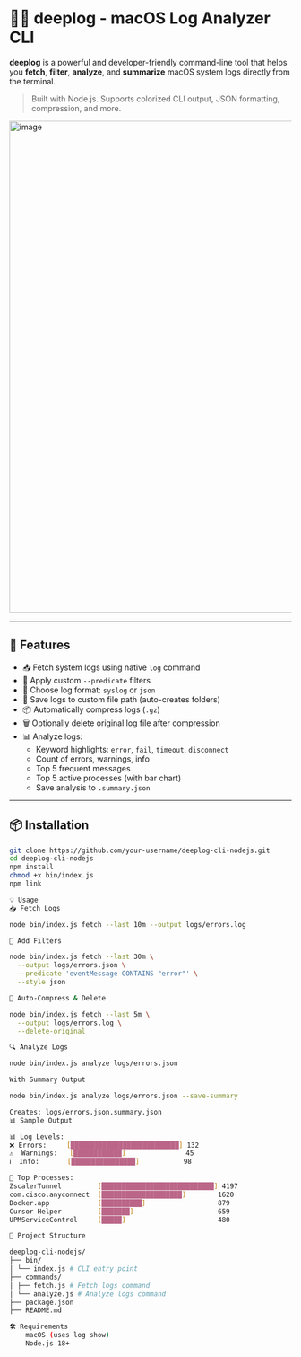 # 🕵️‍♂️ deeplog - macOS Log Analyzer CLI

**deeplog** is a powerful and developer-friendly command-line tool that helps you **fetch**, **filter**, **analyze**, and **summarize** macOS system logs directly from the terminal.

> Built with Node.js. Supports colorized CLI output, JSON formatting, compression, and more.

<img width="1727" height="877" alt="image" src="https://github.com/user-attachments/assets/38b0f693-2dab-449f-a3e6-8d5016f88ec6" />



---

## 🚀 Features

- 📥 Fetch system logs using native `log` command
- 🎯 Apply custom `--predicate` filters
- 🧾 Choose log format: `syslog` or `json`
- 💾 Save logs to custom file path (auto-creates folders)
- 📦 Automatically compress logs (`.gz`)
- 🗑️ Optionally delete original log file after compression
- 📊 Analyze logs:
  - Keyword highlights: `error`, `fail`, `timeout`, `disconnect`
  - Count of errors, warnings, info
  - Top 5 frequent messages
  - Top 5 active processes (with bar chart)
  - Save analysis to `.summary.json`

---

## 📦 Installation

```bash
git clone https://github.com/your-username/deeplog-cli-nodejs.git
cd deeplog-cli-nodejs
npm install
chmod +x bin/index.js
npm link

💡 Usage
📥 Fetch Logs

node bin/index.js fetch --last 10m --output logs/errors.log

🧪 Add Filters

node bin/index.js fetch --last 30m \
  --output logs/errors.json \
  --predicate 'eventMessage CONTAINS "error"' \
  --style json

🧹 Auto-Compress & Delete

node bin/index.js fetch --last 5m \
  --output logs/errors.log \
  --delete-original

🔍 Analyze Logs

node bin/index.js analyze logs/errors.json

With Summary Output

node bin/index.js analyze logs/errors.json --save-summary

Creates: logs/errors.json.summary.json
📊 Sample Output

📊 Log Levels:
❌ Errors:     [███████████████████████████] 132
⚠️  Warnings:   [████████████]               45
ℹ️  Info:       [████████████████]           98

🧠 Top Processes:
ZscalerTunnel         [████████████████████████████] 4197
com.cisco.anyconnect  [████████████████████]        1620
Docker.app            [██████████]                  879
Cursor Helper         [███████]                     659
UPMServiceControl     [█████]                       480

📁 Project Structure

deeplog-cli-nodejs/
├── bin/
│ └── index.js # CLI entry point
├── commands/
│ ├── fetch.js # Fetch logs command
│ └── analyze.js # Analyze logs command
├── package.json
├── README.md

🛠️ Requirements
    macOS (uses log show)
    Node.js 18+

